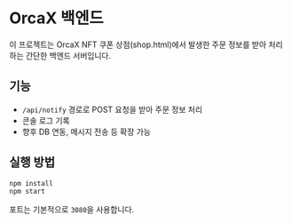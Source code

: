 # OrcaX 백엔드

이 프로젝트는 OrcaX NFT 쿠폰 상점(shop.html)에서 발생한 주문 정보를 받아 처리하는 간단한 백엔드 서버입니다.

## 기능
- `/api/notify` 경로로 POST 요청을 받아 주문 정보 처리
- 콘솔 로그 기록
- 향후 DB 연동, 메시지 전송 등 확장 가능

## 실행 방법
```bash
npm install
npm start
```

포트는 기본적으로 `3080`을 사용합니다.
